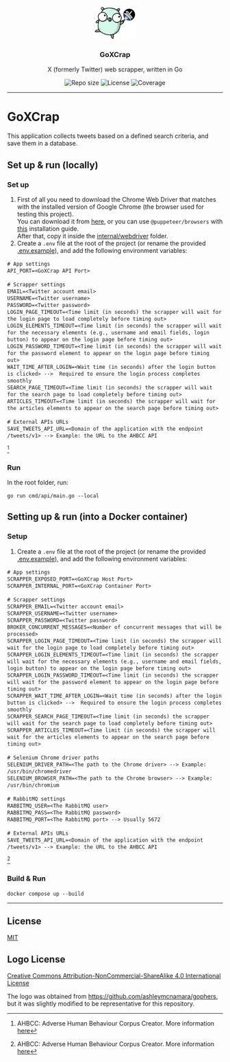 <p align="center">
  <img src="media/goxcrap-logo.png" width="100" alt="Repository logo" />
</p>
<h3 align="center">GoXCrap</h3>
<p align="center">X (formerly Twitter) web scrapper, written in Go<p>
<p align="center">
    <img src="https://img.shields.io/github/repo-size/lhbelfanti/goxcrap?label=Repo%20size" alt="Repo size" />
    <img src="https://img.shields.io/github/license/lhbelfanti/goxcrap?label=License" alt="License" />
    <img src="https://codecov.io/gh/lhbelfanti/goxcrap/graph/badge.svg?token=69LLNMKXRU" alt="Coverage" />
</p>

---

# GoXCrap

This application collects tweets based on a defined search criteria, and save them in a database.

## Set up & run (locally)

### Set up

1. First of all you need to download the Chrome Web Driver that matches with the installed version of Google Chrome (the
   browser used for testing this project). </br>
   You can download it from [here](https://googlechromelabs.github.io/chrome-for-testing/), or you can
   use `@puppeteer/browsers` with [this](https://pptr.dev/browsers-api) installation guide. </br>
   After that, copy it inside the [internal/webdriver](./internal/webdriver) folder.
2. Create a `.env` file at the root of the project (or rename the provided [.env.example](.env.example)), and add the following environment variables:

```
# App settings
API_PORT=<GoXCrap API Port>

# Scrapper settings
EMAIL=<Twitter account email>
USERNAME=<Twitter username>
PASSWORD=<Twitter password>
LOGIN_PAGE_TIMEOUT=<Time limit (in seconds) the scrapper will wait for the login page to load completely before timing out>
LOGIN_ELEMENTS_TIMEOUT=<Time limit (in seconds) the scrapper will wait for the necessary elements (e.g., username and email fields, login button) to appear on the login page before timing out>
LOGIN_PASSWORD_TIMEOUT=<Time limit (in seconds) the scrapper will wait for the password element to appear on the login page before timing out>
WAIT_TIME_AFTER_LOGIN=<Wait time (in seconds) after the login button is clicked> -->  Required to ensure the login process completes smoothly
SEARCH_PAGE_TIMEOUT=<Time limit (in seconds) the scrapper will wait for the search page to load completely before timing out>
ARTICLES_TIMEOUT=<Time limit (in seconds) the scrapper will wait for the articles elements to appear on the search page before timing out>

# External APIs URLs
SAVE_TWEETS_API_URL=<Domain of the application with the endpoint /tweets/v1> --> Example: the URL to the AHBCC API
```
[^1]

[^1]: AHBCC: Adverse Human Behaviour Corpus Creator. More information [here](https://github.com/lhbelfanti/ahbcc)

### Run

In the root folder, run:

```
go run cmd/api/main.go --local
```

## Setting up & run (into a Docker container)

### Setup

1. Create a `.env` file at the root of the project (or rename the provided [.env.example](.env.example)), and add the following environment variables:

```
# App settings
SCRAPPER_EXPOSED_PORT=<GoXCrap Host Port>
SCRAPPER_INTERNAL_PORT=<GoXCrap Container Port>

# Scrapper settings
SCRAPPER_EMAIL=<Twitter account email>
SCRAPPER_USERNAME=<Twitter username>
SCRAPPER_PASSWORD=<Twitter password>
BROKER_CONCURRENT_MESSAGES=<Number of concurrent messages that will be processed>
SCRAPPER_LOGIN_PAGE_TIMEOUT=<Time limit (in seconds) the scrapper will wait for the login page to load completely before timing out>
SCRAPPER_LOGIN_ELEMENTS_TIMEOUT=<Time limit (in seconds) the scrapper will wait for the necessary elements (e.g., username and email fields, login button) to appear on the login page before timing out>
SCRAPPER_LOGIN_PASSWORD_TIMEOUT=<Time limit (in seconds) the scrapper will wait for the password element to appear on the login page before timing out>
SCRAPPER_WAIT_TIME_AFTER_LOGIN=<Wait time (in seconds) after the login button is clicked> -->  Required to ensure the login process completes smoothly
SCRAPPER_SEARCH_PAGE_TIMEOUT=<Time limit (in seconds) the scrapper will wait for the search page to load completely before timing out>
SCRAPPER_ARTICLES_TIMEOUT=<Time limit (in seconds) the scrapper will wait for the articles elements to appear on the search page before timing out>

# Selenium Chrome driver paths
SELENIUM_DRIVER_PATH=<The path to the Chrome driver> --> Example: /usr/bin/chromedriver
SELENIUM_BROWSER_PATH=<The path to the Chrome browser> --> Example: /usr/bin/chromium

# RabbitMQ settings
RABBITMQ_USER=<The RabbitMQ user>
RABBITMQ_PASS=<The RabbitMQ password>
RABBITMQ_PORT=<The RabbitMQ port> --> Usually 5672

# External APIs URLs
SAVE_TWEETS_API_URL=<Domain of the application with the endpoint /tweets/v1> --> Example: the URL to the AHBCC API
```
[^1]

### Build & Run

```
docker compose up --build
```

---

## License

[MIT](https://choosealicense.com/licenses/mit/)

## Logo License

[Creative Commons Attribution-NonCommercial-ShareAlike 4.0 International License](https://creativecommons.org/licenses/by-nc-sa/4.0/)

The logo was obtained from https://github.com/ashleymcnamara/gophers, but it was slightly modified to be representative for this repository.

